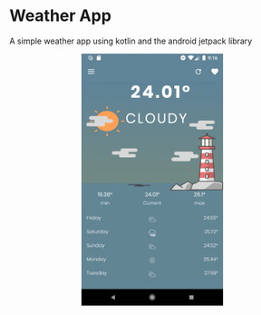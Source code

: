 # Weather App

<p>A simple weather app using kotlin and the android jetpack library </p>

<p align="center"><img src="screenshots/home_screen.png" width="250px"/></p>
